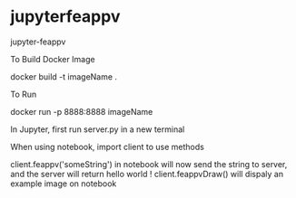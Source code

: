 # jupyterfeappv
jupyter-feappv

To Build Docker Image 

docker build -t imageName .

To Run 

docker run -p 8888:8888 imageName


In Jupyter, first run server.py in a new terminal 

When using notebook, import client to use methods 


client.feappv('someString') in notebook will now send the string to server, and the server will return hello world ! 
client.feappvDraw() will dispaly an example image on notebook
